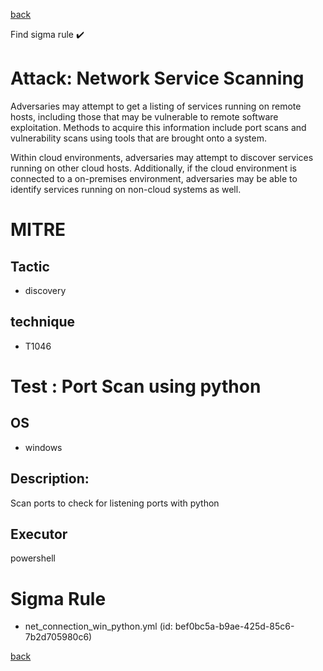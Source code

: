 
[back](../index.md)

Find sigma rule :heavy_check_mark: 

# Attack: Network Service Scanning 

Adversaries may attempt to get a listing of services running on remote hosts, including those that may be vulnerable to remote software exploitation. Methods to acquire this information include port scans and vulnerability scans using tools that are brought onto a system. 

Within cloud environments, adversaries may attempt to discover services running on other cloud hosts. Additionally, if the cloud environment is connected to a on-premises environment, adversaries may be able to identify services running on non-cloud systems as well.

# MITRE
## Tactic
  - discovery


## technique
  - T1046


# Test : Port Scan using python
## OS
  - windows


## Description:
Scan ports to check for listening ports with python


## Executor
powershell

# Sigma Rule
 - net_connection_win_python.yml (id: bef0bc5a-b9ae-425d-85c6-7b2d705980c6)



[back](../index.md)
